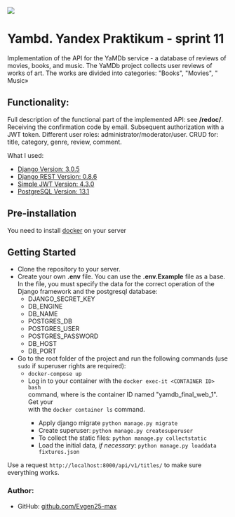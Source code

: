 ![](https://github.com/Evgen25-max/yamdb_final/workflows/yamdb_final-app/badge.svg)

# Yambd. Yandex Praktikum - sprint 11
Implementation of the API for the YaMDb service - a database of reviews of movies, books, and music.
The YaMDb project collects user reviews of works of art. The works are divided into categories: "Books", "Movies", " Music»

## Functionality:
Full description of the functional part of the implemented API: see **/redoc/**.    
Receiving the confirmation code by email. Subsequent authorization with a JWT token.
Different user roles: administrator/moderator/user.
CRUD for: title, category, genre, review, comment.

What I used:
- [Django Version: 3.0.5](https://www.djangoproject.com/)
- [Django REST Version: 0.8.6](https://www.django-rest-framework.org/)
- [Simple JWT Version: 4.3.0](https://django-rest-framework-simplejwt.readthedocs.io/en/latest/)
- [PostgreSQL Version: 13.1](https://www.postgresql.org/docs/13/release-13-1.html)

## Pre-installation
You need to install [docker](https://www.docker.com/products/docker-desktop "use the link if necessary") on your server 
## Getting Started

- Clone the repository to your server.
-  Create your own **.env** file. You can use the **.env.Example** file as a base. In the file, you must specify the data for the correct operation of the Django framework and the postgresql database:
   * DJANGO_SECRET_KEY
   * DB_ENGINE   
   * DB_NAME   
   * POSTGRES_DB
   * POSTGRES_USER
   * POSTGRES_PASSWORD
   * DB_HOST
   * DB_PORT
- Go to the root folder of the project and run the following commands (use ```sudo``` if superuser rights are required):
  - ```docker-compose up```
  - Log in to your container with the ```docker exec-it <CONTAINER ID> bash```    
    command, where <CONTAINER ID> is the container ID named "yamdb_final_web_1". Get your <CONTAINER ID>    
    with the ```docker container ls``` command.
    - Apply django migrate ```python manage.py migrate```    
    - Create superuser: ```python manage.py createsuperuser```   
    - To collect the static files: ```python manage.py collectstatic```
    - Load the initial data, *if necessary*: ```python manage.py loaddata fixtures.json```

   
Use a request ```http://localhost:8000/api/v1/titles/``` to make sure everything works.    

### Author:
- GitHub:  [github.com/Evgen25-max](https://github.com/Evgen25-max)




